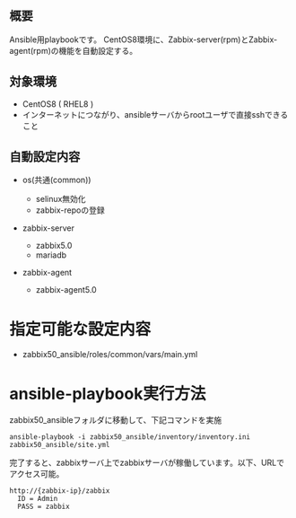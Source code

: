 ## 概要

Ansible用playbookです。
CentOS8環境に、Zabbix-server(rpm)とZabbix-agent(rpm)の機能を自動設定する。


## 対象環境

* CentOS8 ( RHEL8 )
* インターネットにつながり、ansibleサーバからrootユーザで直接sshできること

## 自動設定内容

* os(共通(common))
	+ selinux無効化
	+ zabbix-repoの登録

* zabbix-server
	+ zabbix5.0
	+ mariadb

* zabbix-agent
	+ zabbix-agent5.0

# 指定可能な設定内容

* zabbix50_ansible/roles/common/vars/main.yml

# ansible-playbook実行方法

zabbix50_ansibleフォルダに移動して、下記コマンドを実施

```
ansible-playbook -i zabbix50_ansible/inventory/inventory.ini zabbix50_ansible/site.yml
```

完了すると、zabbixサーバ上でzabbixサーバが稼働しています。以下、URLでアクセス可能。

```
http://{zabbix-ip}/zabbix
  ID = Admin
  PASS = zabbix
```
